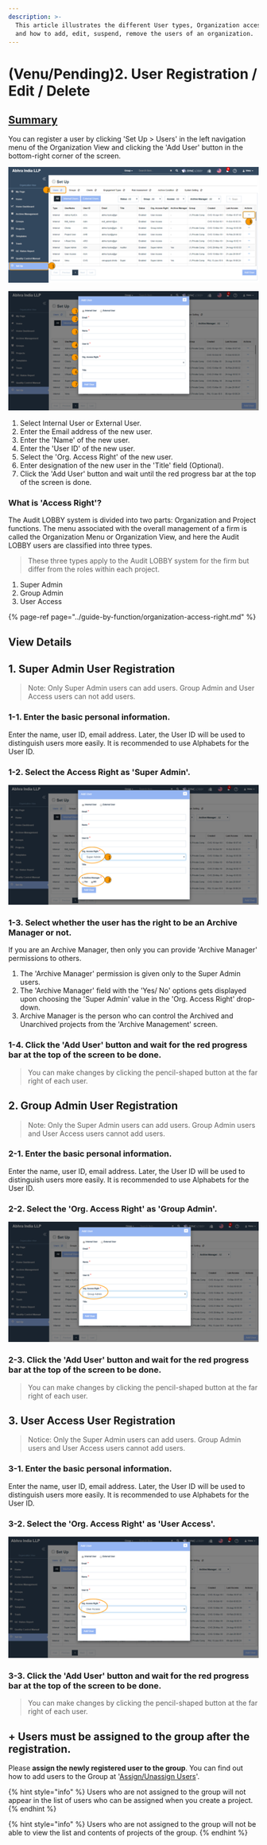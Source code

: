 ```yaml
---
description: >-
  This article illustrates the different User types, Organization access rights
  and how to add, edit, suspend, remove the users of an organization.
---
```


# \(Venu/Pending\)2. User Registration / Edit / Delete

## [Summary](../guide-by-function/organization-access-right.md) 

You can register a user by clicking 'Set Up &gt; Users' in the left navigation menu of the Organization View and clicking the 'Add User' button in the bottom-right corner of the screen.

![Organization View &amp;gt; Set Up &amp;gt; Users &amp;gt; Add User](../../.gitbook/assets/set-up-users%20%281%29.png)

![](../../.gitbook/assets/set-up-add-user.png)

1. Select Internal User or External User.
2. Enter the Email address of the new user.
3. Enter the 'Name' of the new user.
4. Enter the 'User ID' of the new user.
5. Select the 'Org. Access Right' of the new user.
6. Enter designation of the new user in the 'Title' field \(Optional\).
7. Click the 'Add User' button and wait until the red progress bar at the top of the screen is done.

### What is 'Access Right'?

The Audit LOBBY system is divided into two parts: Organization and Project functions. The menu associated with the overall management of a firm is called the Organization Menu or Organization View, and here the Audit LOBBY users are classified into three types. 

> These three types apply to the Audit LOBBY system for the firm but differ from the roles within each project.

1. Super Admin
2. Group Admin
3. User Access

{% page-ref page="../guide-by-function/organization-access-right.md" %}

## View Details  

## 1. Super Admin User Registration

> Note:  Only Super Admin users can add users. Group Admin and User Access users can not add users.

### 1-1. Enter the basic personal information.  

Enter the name, user ID, email address. Later, the User ID will be used to distinguish users more easily. It is recommended to use Alphabets for the User ID.

### 1-2. Select the Access Right as 'Super Admin'.

![Only the Super Admin who is an Archive Manager can provide Archive Manager permission to other Super Admins](../../.gitbook/assets/set-up-am.png)

### 1-3. Select whether the user has the right to be an Archive Manager or not.

If you are an Archive Manager, then only you can provide 'Archive Manager' permissions to others.

1. The 'Archive Manager' permission is given only to the Super Admin users.
2. The 'Archive Manager' field with the 'Yes/ No' options gets displayed upon choosing the 'Super Admin' value in the 'Org. Access Right' drop-down.
3. Archive Manager is the person who can control the Archived and Unarchived projects from the 'Archive Management' screen.

### 1-4. Click the 'Add User' button and wait for the red progress bar at the top of the screen to be done. 

> You can make changes by clicking the pencil-shaped button at the far right of each user.

## 2. Group Admin User Registration

> Note: Only the Super Admin users can add users. Group Admin users and User Access users cannot add users.

### 2-1. Enter the basic personal information.  

Enter the name, user ID, email address. Later, the User ID will be used to distinguish users more easily. It is recommended to use Alphabets for the User ID.

### 2-2. Select the 'Org. Access Right' as 'Group Admin'.

![](../../.gitbook/assets/set-up-ga.png)

### 2-3. Click the 'Add User' button and wait for the red progress bar at the top of the screen to be done.  

> You can make changes by clicking the pencil-shaped button at the far right of each user.

## 3. User Access User Registration

> Notice: Only the Super Admin users can add users. Group Admin users and User Access users cannot add users.

### 3-1.  Enter the basic personal information.  

Enter the name, user ID, email address. Later, the User ID will be used to distinguish users more easily. It is recommended to use Alphabets for the User ID.

### 3-2. Select the 'Org. Access Right' as 'User Access'.

![](../../.gitbook/assets/set-up-ua.png)

### 3-3. Click the 'Add User' button and wait for the red progress bar at the top of the screen to be done.  

> You can make changes by clicking the pencil-shaped button at the far right of each user.

## + Users must be assigned to the group after the registration.  

Please **assign the newly registered user to the group**. You can find out how to add users to the Group at '[Assign/Unassign Users](5.-group/5-1..md)'. 

{% hint style="info" %}
Users who are not assigned to the group will not appear in the list of users who can be assigned when you create a project.
{% endhint %}

{% hint style="info" %}
Users who are not assigned to the group will not be able to view the list and contents of projects of the group. 
{% endhint %}



